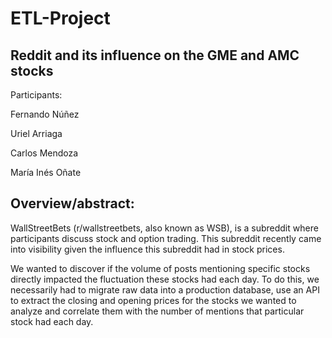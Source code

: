 # ETL-Project

## Reddit and its influence on the GME and AMC stocks 


Participants:  

Fernando Núñez 

Uriel Arriaga 

Carlos Mendoza 

María Inés Oñate 

## Overview/abstract: 

WallStreetBets (r/wallstreetbets, also known as WSB), is a subreddit where participants discuss stock and option trading. This subreddit recently came into visibility given the influence this subreddit had in stock prices. 

We wanted to discover if the volume of posts mentioning specific stocks directly impacted the fluctuation these stocks had each day. To do this, we necessarily had to migrate raw data into a production database, use an API to extract the closing and opening prices for the stocks we wanted to analyze and correlate them with the number of mentions that particular stock had each day. 
